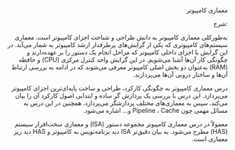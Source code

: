 <div dir="rtl">

<p>معماری کامپیوتر</p>
<p>:شرح</p>
<p>به‌طورکلی معماری کامپیوتر به دانش طراحی و شناخت اجزای کامپیوتر است. معماری سیستم‌های کامپیوتری که یکی از گرایش‌های پرطرفدار ارشد کامپیوتر به شمار می‌آید. در این گرایش با اجزای داخلی کامپیوتر که مراحل انجام یک دستور را بر عهده‌دارند و چگونگی کار آن‌ها آشنا می‌شویم. در این گرایش واحد کنترل مرکزی (CPU) و حافظه (RAM) به‌عنوان دو بخش اصلی کامپیوتر معرفی می‌شوند که در ادامه به بررسی ارتباط آن‌ها و ساختار درونی آن‌ها می‌پردازند.

 

درس معماری کامپیوتر به چگونگی کارکرد، طراحی و ساخت پایه‌ای‌ترین اجزای کامپیوتر می‌پردازد. این درس با بررسی یک پردازش گر ساده و ابتدایی اصول کارکرد آن را بیان می‌کند. سپس به معماری‌های مختلف پردازشگر می‌پردازد. همچنین در این درس به مسائل مهمی چون Pipeline ، Cache و… اشاره می‌شود.

معمولاً در درس معماری کامپیوتر مجموعه دستور (ISA) و معماری سخت‌افزار سیستم (HAS) مطرح می‌شود. به بیان دقیق‌تر ISA دید برنامه‌نویس به کامپیوتر و HAS دید ریز معماری است.
 </p>
